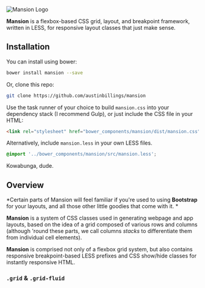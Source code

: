 ![Mansion Logo](http://austinbillings.com/projects/Mansion.png)

**Mansion** is a flexbox-based CSS grid, layout, and breakpoint framework, written in LESS, for responsive layout classes that just make sense.

## Installation

You can install using bower:
```bash
bower install mansion --save
```
Or, clone this repo:
```bash
git clone https://github.com/austinbillings/mansion
```
Use the task runner of your choice to build `mansion.css` into your dependency stack (I recommend Gulp), or just include the CSS file in your HTML:
```html
<link rel="stylesheet" href="bower_components/mansion/dist/mansion.css" />
```
Alternatively, include `mansion.less` in your own LESS files.
```css
@import '../bower_components/mansion/src/mansion.less';
```
Kowabunga, dude.

## Overview

*Certain parts of Mansion will feel familiar if you're used to using **Bootstrap** for your layouts, and all those other little goodies that come with it. *

**Mansion** is a system of CSS classes used in generating webpage and app layouts, based on the idea of a grid composed of various rows and columns (although 'round these parts, we call columns *stacks* to differentiate them from individual cell elements).

**Mansion** is comprised not only of a flexbox grid system, but also contains responsive breakpoint-based LESS prefixes and CSS show/hide classes for instantly responsive HTML.

###

### `.grid` & `.grid-fluid`
